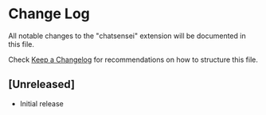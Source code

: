 # Change Log

All notable changes to the "chatsensei" extension will be documented in this file.

Check [Keep a Changelog](http://keepachangelog.com/) for recommendations on how to structure this file.

## [Unreleased]

- Initial release